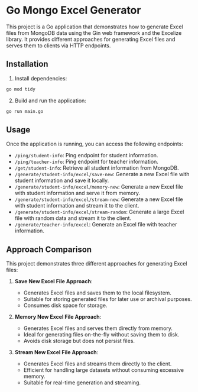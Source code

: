 # Go Mongo Excel Generator

This project is a Go application that demonstrates how to generate Excel files from MongoDB data using the Gin web framework and the Excelize library. It provides different approaches for generating Excel files and serves them to clients via HTTP endpoints.

## Installation

1. Install dependencies:

```bash
go mod tidy
```

2. Build and run the application:

```bash
go run main.go
```

## Usage

Once the application is running, you can access the following endpoints:

- `/ping/student-info`: Ping endpoint for student information.
- `/ping/teacher-info`: Ping endpoint for teacher information.
- `/get/student-info`: Retrieve all student information from MongoDB.
- `/generate/student-info/excel/save-new`: Generate a new Excel file with student information and save it locally.
- `/generate/student-info/excel/memory-new`: Generate a new Excel file with student information and serve it from memory.
- `/generate/student-info/excel/stream-new`: Generate a new Excel file with student information and stream it to the client.
- `/generate/student-info/excel/stream-random`: Generate a large Excel file with random data and stream it to the client.
- `/generate/teacher-info/excel`: Generate an Excel file with teacher information.

## Approach Comparison

This project demonstrates three different approaches for generating Excel files:

1. **Save New Excel File Approach**:

   - Generates Excel files and saves them to the local filesystem.
   - Suitable for storing generated files for later use or archival purposes.
   - Consumes disk space for storage.

2. **Memory New Excel File Approach**:

   - Generates Excel files and serves them directly from memory.
   - Ideal for generating files on-the-fly without saving them to disk.
   - Avoids disk storage but does not persist files.

3. **Stream New Excel File Approach**:
   - Generates Excel files and streams them directly to the client.
   - Efficient for handling large datasets without consuming excessive memory.
   - Suitable for real-time generation and streaming.
